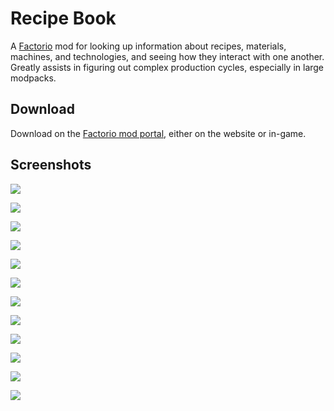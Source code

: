 # Recipe Book

A [Factorio](https://factorio.com) mod for looking up information about recipes, materials, machines, and technologies, and seeing how they interact with one another. Greatly assists in figuring out complex production cycles, especially in large modpacks.

## Download

Download on the [Factorio mod portal](https://mods.factorio.com/mod/RecipeBook), either on the website or in-game.

## Screenshots

![](screenshots/shortcut.png)

![](screenshots/search.png)

![](screenshots/search-filter.png)

![](screenshots/crafter.png)

![](screenshots/fluid.png)

![](screenshots/item.png)

![](screenshots/mining-drill.png)

![](screenshots/recipe.png)

![](screenshots/technology.png)

![](screenshots/settings.png)

![](screenshots/quick-ref.png)

![](screenshots/multi-window.png)
